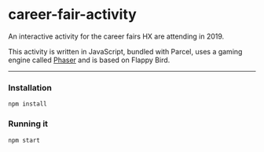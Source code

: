 # career-fair-activity

An interactive activity for the career fairs HX are attending in 2019.

This activity is written in JavaScript, bundled with Parcel, uses a gaming engine called [Phaser](http://phaser.io) and is based on Flappy Bird.

---

### Installation

`npm install` 

### Running it

`npm start`